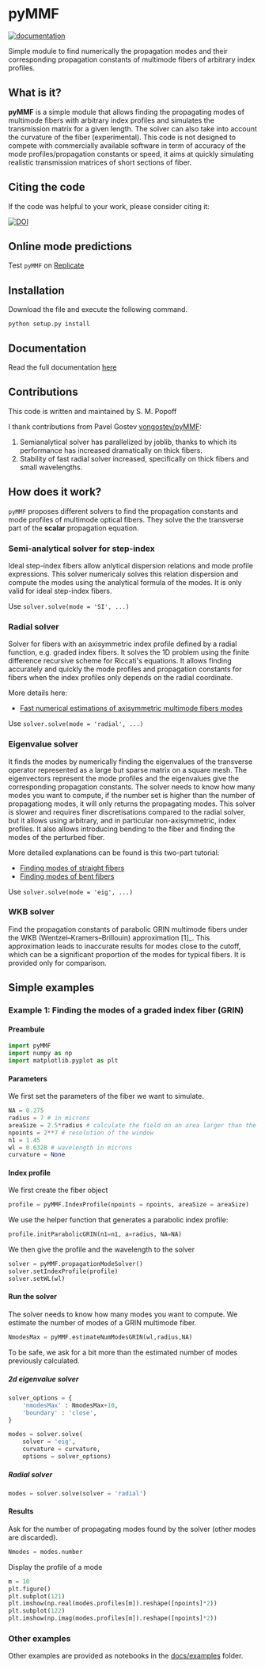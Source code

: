 # pyMMF

[![documentation](https://github.com/wavefrontshaping/pyMMF/actions/workflows/build_docs.yml/badge.svg)](https://github.com/wavefrontshaping/pyMMF/actions/workflows/build_docs.yml)

Simple module to find numerically the propagation modes and their corresponding propagation constants
of multimode fibers of arbitrary index profiles.

## What is it?

**pyMMF** is a simple module that allows finding the propagating modes of multimode fibers with arbitrary index profiles and simulates the transmission matrix for a given length.
The solver can also take into account the curvature of the fiber (experimental).
This code is not designed to compete with commercially available software in term of accuracy of the mode profiles/propagation constants or speed, it aims at quickly simulating realistic transmission matrices of short sections of fiber.

## Citing the code

If the code was helpful to your work, please consider citing it:

[![DOI](https://zenodo.org/badge/148702831.svg)](https://zenodo.org/badge/latestdoi/148702831)

## Online mode predictions

Test `pyMMF` on [Replicate](https://replicate.com/wavefrontshaping/pymmf)

## Installation

Download the file and execute the following command.

```shell
python setup.py install
```

## Documentation

Read the full documentation [here](https://wavefrontshaping.github.io/pyMMF/)

## Contributions

This code is written and maintained by S. M. Popoff

I thank contributions from Pavel Gostev [vongostev/pyMMF](https://github.com/vongostev/pyMMF):

1. Semianalytical solver has parallelized by joblib, thanks to which its performance has increased dramatically on thick fibers.
2. Stability of fast radial solver increased, specifically on thick fibers and small wavelengths.

## How does it work?

`pyMMF` proposes different solvers to find the propagation constants and mode profiles of multimode optical fibers.
They solve the the transverse part of the **scalar** propagation equation.

### Semi-analytical solver for step-index

Ideal step-index fibers allow anlytical dispersion relations and mode profile expressions.
This solver numericaly solves this relation dispersion and compute the modes using the analytical formula of the modes.
It is only valid for ideal step-index fibers.

Use `solver.solve(mode = 'SI', ...)`

### Radial solver

Solver for fibers with an axisymmetric index profile defined by a radial function,
e.g. graded index fibers.
It solves the 1D problem using the finite difference recursive scheme for Riccati's equations.
It allows finding accurately and quickly the mode profiles and propagation constants for fibers
when the index profiles only depends on the radial coordinate.

More details here:

- [Fast numerical estimations of axisymmetric multimode fibers modes](https://www.wavefrontshaping.net/post/id/66)

Use `solver.solve(mode = 'radial', ...)`

### Eigenvalue solver

It finds the modes by numerically finding the eigenvalues of the transverse operator represented as a large but sparse matrix on a square mesh.
The eigenvectors represent the mode profiles and the eigenvalues give the corresponding propagation constants.
The solver needs to know how many modes you want to compute, if the number set is higher than the number of propagationg modes, it will only returns the propagating modes.
This solver is slower and requires finer discretisations compared to the radial solver, but it allows using arbitrary,
and in particular non-axisymmetric, index profiles.
It also allows introducing bending to the fiber and finding the modes of the perturbed fiber.

More detailed explanations can be found is this two-part tutorial:

- [Finding modes of straight fibers](https://www.wavefrontshaping.net/post/id/3)
- [Finding modes of bent fibers](https://www.wavefrontshaping.net/post/id/4)

Use `solver.solve(mode = 'eig', ...)`

### WKB solver

Find the propagation constants of parabolic GRIN multimode fibers under the WKB (Wentzel–Kramers–Brillouin) approximation [1]\_.
This approximation leads to inaccurate results for modes close to the cutoff,
which can be a significant proportion of the modes for typical fibers.
It is provided only for comparison.

## Simple examples

### Example 1: Finding the modes of a graded index fiber (GRIN)

#### Preambule

```python
import pyMMF
import numpy as np
import matplotlib.pyplot as plt
```

#### Parameters

We first set the parameters of the fiber we want to simulate.

```python
NA = 0.275
radius = 7 # in microns
areaSize = 2.5*radius # calculate the field on an area larger than the diameter of the fiber
npoints = 2**7 # resolution of the window
n1 = 1.45
wl = 0.6328 # wavelength in microns
curvature = None
```

#### Index profile

We first create the fiber object

```python
profile = pyMMF.IndexProfile(npoints = npoints, areaSize = areaSize)
```

We use the helper function that generates a parabolic index profile:

```python
profile.initParabolicGRIN(n1=n1, a=radius, NA=NA)
```

We then give the profile and the wavelength to the solver

```python
solver = pyMMF.propagationModeSolver()
solver.setIndexProfile(profile)
solver.setWL(wl)
```

#### Run the solver

The solver needs to know how many modes you want to compute.
We estimate the number of modes of a GRIN multimode fiber.

```python
NmodesMax = pyMMF.estimateNumModesGRIN(wl,radius,NA)
```

To be safe, we ask for a bit more than the estimated number of modes previously calculated.

##### 2d eigenvalue solver

```python
solver_options = {
    'nmodesMax' : NmodesMax+10,
    'boundary' : 'close',
}

modes = solver.solve(
    solver = 'eig',
    curvature = curvature,
    options = solver_options)
```

##### Radial solver

```python
modes = solver.solve(solver = 'radial')
```

#### Results

Ask for the number of propagating modes found by the solver (other modes are discarded).

```python
Nmodes = modes.number
```

Display the profile of a mode

```python
m = 10
plt.figure()
plt.subplot(121)
plt.imshow(np.real(modes.profiles[m]).reshape([npoints]*2))
plt.subplot(122)
plt.imshow(np.imag(modes.profiles[m]).reshape([npoints]*2))
```

### Other examples

Other examples are provided as notebooks in the [docs/examples](docs/examples/) folder.

